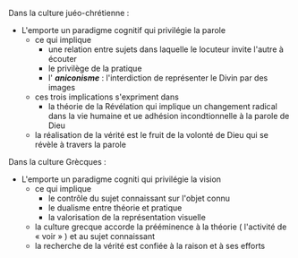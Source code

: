 Dans la culture juéo-chrétienne :
- L'emporte un paradigme cognitif qui privilégie la parole
  - ce qui implique
    - une relation entre sujets dans laquelle le locuteur invite l'autre à écouter
    - le privilège de la pratique
    - l' ***aniconisme*** : l'interdiction de représenter le Divin par des images
  - ces trois implications s'expriment dans 
    - la théorie de la Révélation qui implique un changement radical dans la vie humaine et ue adhésion incondtionnelle à la parole de Dieu
  - la réalisation de la vérité est le fruit de la volonté de Dieu qui se révèle à travers la parole

Dans la culture Grècques :
- L'emporte un paradigme cogniti qui privilégie la vision
  - ce qui implique
    - le contrôle du sujet connaissant sur l'objet connu
    - le dualisme entre théorie et pratique
    - la valorisation de la représentation visuelle
  - la culture grecque accorde la prééminence à la théorie ( l'activité de « voir » ) et au sujet connaissant
  - la recherche de la vérité est confiée à la raison et à ses efforts     
